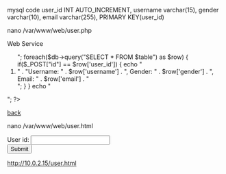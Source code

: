 mysql code
user_id INT AUTO_INCREMENT,
username varchar(15),
gender varchar(10),
email varchar(255),
PRIMARY KEY(user_id)

nano /var/www/web/user.php

<?php
$user = "chen";
$password = "12345678";
$database = "web";
$table = "user";

$db = new PDO("mysql:host=localhost;dbname=$database", $user, $password);
echo "<h2>Web Service</h2><ol>";

foreach($db->query("SELECT * FROM $table") as $row) {
  if($_POST["id"] == $row['user_id']) {
    echo "<li>" . "Username: " . $row['username'] . ", Gender: " . $row['gender'] . ", Email: " . $row['email'] .  "</li>";
  }
}
echo "</ol>";
?>
<p><a href="/user.html">back</a></p>





nano /var/www/web/user.html
<html>
<body>

<form action="user.php" method="post">
User id: <input type="text" name="id"><br>
<input type="submit">
</form>

</body>
</html>


http://10.0.2.15/user.html


